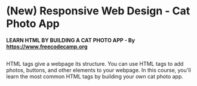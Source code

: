 # (New) Responsive Web Design - Cat Photo App

<strong>LEARN HTML BY BUILDING A CAT PHOTO APP - By https://www.freecodecamp.org </strong>
## 
HTML tags give a webpage its structure. You can use HTML tags to add photos, buttons, and other elements to your webpage.
In this course, you'll learn the most common HTML tags by building your own cat photo app.
